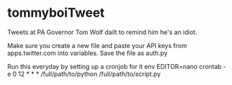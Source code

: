 # tommyboiTweet
 Tweets at PA Governor Tom Wolf dailt to remind him he's an idiot.

 Make sure you create a new file and paste your API keys from apps.twitter.com into variables. Save the file as auth.py

 Run this everyday by setting up a cronjob for it
 env EDITOR=nano crontab -e
 0 12 * * *  /full/path/to/python /full/path/to/script.py
